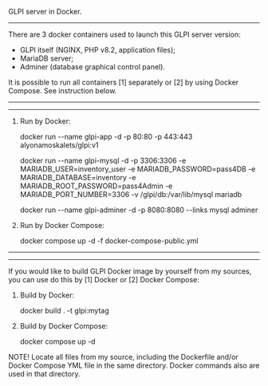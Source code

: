 GLPI server in Docker.

*****

There are 3 docker containers used to launch this GLPI server version:
* GLPI itself (NGINX, PHP v8.2, application files);
* MariaDB server;
* Adminer (database graphical control panel).

It is possible to run all containers [1] separately or [2] by using Docker Compose. See instruction below.

*****
*****

1. Run by Docker:

   docker run --name glpi-app -d -p 80:80 -p 443:443 alyonamoskalets/glpi:v1
   
   docker run --name glpi-mysql -d -p 3306:3306 -e MARIADB_USER=inventory_user -e MARIADB_PASSWORD=pass4DB -e MARIADB_DATABASE=inventory -e MARIADB_ROOT_PASSWORD=pass4Admin -e MARIADB_PORT_NUMBER=3306 -v /glpi/db:/var/lib/mysql mariadb
   
   docker run --name glpi-adminer -d -p 8080:8080 --links mysql adminer

2. Run by Docker Compose:

   docker compose up -d -f docker-compose-public.yml

*****
*****

If you would like to build GLPI Docker image by yourself from my sources, you can use do this by [1] Docker or [2] Docker Compose:

1. Build by Docker:

   docker build . -t glpi:mytag

2. Build by Docker Compose:

   docker compose up -d   

NOTE! Locate all files from my source, including the Dockerfile and/or Docker Compose YML file in the same directory. Docker commands also are used in that directory.
